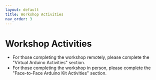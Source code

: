 ```yaml
---
layout: default
title: Workshop Activities
nav_order: 3
---
```

# Workshop Activities

- For those completing the workshop remotely, please complete the "Virtual Arduino Activities" section.
- For those completing the workshop in person, please complete the "Face-to-Face Arduino Kit Activities" section.
